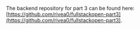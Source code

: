 The backend repository for part 3 can be found here: [https://github.com/rivea0/fullstackopen-part3](https://github.com/rivea0/fullstackopen-part3).
